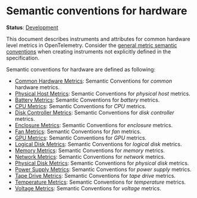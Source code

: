 <!--- Hugo front matter used to generate the website version of this page:
linkTitle: Hardware
aliases: [/docs/specs/semconv/system/hardware-metrics]
--->

# Semantic conventions for hardware

**Status**: [Development][DocumentStatus]

This document describes instruments and attributes for common hardware level
metrics in OpenTelemetry. Consider the [general metric semantic conventions](/docs/general/metrics.md#general-guidelines)
when creating instruments not explicitly defined in the specification.

Semantic conventions for hardware are defined as following:

- [Common Hardware Metrics](common.md): Semantic Conventions for *common* hardware metrics.
- [Physical Host Metrics](host.md): Semantic Conventions for *physical host* metrics.
- [Battery Metrics](battery.md): Semantic Conventions for *battery* metrics.
- [CPU Metrics](cpu.md): Semantic Conventions for *CPU* metrics.
- [Disk Controller Metrics](disk-controller.md): Semantic Conventions for *disk controller* metrics.
- [Enclosure Metrics](enclosure.md): Semantic Conventions for *enclosure* metrics.
- [Fan Metrics](fan.md): Semantic Conventions for *fan* metrics.
- [GPU Metrics](gpu.md): Semantic Conventions for *GPU* metrics.
- [Logical Disk Metrics](logical-disk.md): Semantic Conventions for *logical disk* metrics.
- [Memory Metrics](memory.md): Semantic Conventions for *memory* metrics.
- [Network Metrics](network.md): Semantic Conventions for *network* metrics.
- [Physical Disk Metrics](physical-disk.md): Semantic Conventions for *physical disk* metrics.
- [Power Supply Metrics](power-supply.md): Semantic Conventions for *power supply* metrics.
- [Tape Drive Metrics](tape-drive.md): Semantic Conventions for *tape drive* metrics.
- [Temperature Metrics](temperature.md): Semantic Conventions for *temperature* metrics.
- [Voltage Metrics](voltage.md): Semantic Conventions for *voltage* metrics.

[DocumentStatus]: https://opentelemetry.io/docs/specs/otel/document-status
